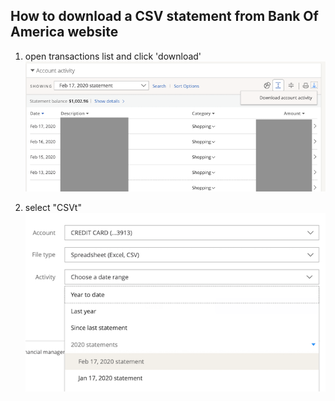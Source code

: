 ## How to download a CSV statement from Bank Of America website

1. open transactions list and click 'download'
![chase step1](docs/images/chase_download_step1.png "Chase download step 1")

2. select "CSVt"
![chase step2](docs/images/chase_download_step2.png "Chase download step2")

